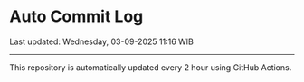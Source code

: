 # Auto Commit Log

Last updated: Wednesday, 03-09-2025 11:16 WIB

---

This repository is automatically updated every 2 hour using GitHub Actions.
